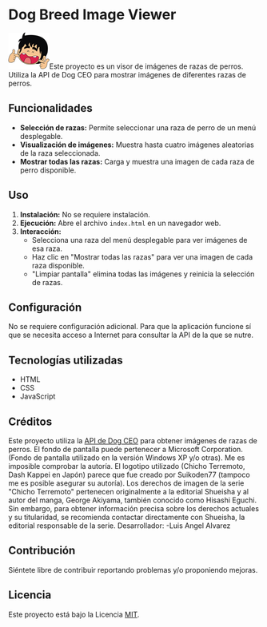 # Dog Breed Image Viewer

<img src="./img/Chicho.png"/>Este proyecto es un visor de imágenes de razas de perros. Utiliza la API de Dog CEO para mostrar imágenes de diferentes razas de perros.


## Funcionalidades

- **Selección de razas:** Permite seleccionar una raza de perro de un menú desplegable.
- **Visualización de imágenes:** Muestra hasta cuatro imágenes aleatorias de la raza seleccionada.
- **Mostrar todas las razas:** Carga y muestra una imagen de cada raza de perro disponible.

## Uso

1. **Instalación:** No se requiere instalación.
2. **Ejecución:** Abre el archivo `index.html` en un navegador web.
3. **Interacción:**
    - Selecciona una raza del menú desplegable para ver imágenes de esa raza.
    - Haz clic en "Mostrar todas las razas" para ver una imagen de cada raza disponible.
    - "Limpiar pantalla" elimina todas las imágenes y reinicia la selección de razas.

## Configuración

No se requiere configuración adicional.
Para que la aplicación funcione sí que se necesita acceso a Internet para consultar la API de la que se nutre.

## Tecnologías utilizadas

- HTML
- CSS
- JavaScript

## Créditos

Este proyecto utiliza la [API de Dog CEO](https://dog.ceo/dog-api/) para obtener imágenes de razas de perros.
El fondo de pantalla puede pertenecer a Microsoft Corporation. (Fondo de pantalla utilizado en la versión Windows XP y/o otras). Me es imposible comprobar la autoría.
El logotipo utilizado (Chicho Terremoto, Dash Kappei en Japón) parece que fue creado por Suikoden77 (tampoco me es posible asegurar su autoría).
Los derechos de imagen de la serie "Chicho Terremoto" pertenecen originalmente a la editorial Shueisha y al autor del manga, George Akiyama, también conocido como Hisashi Eguchi. Sin embargo, para obtener información precisa sobre los derechos actuales y su titularidad, se recomienda contactar directamente con Shueisha, la editorial responsable de la serie.
Desarrollador:
    -Luis Angel Alvarez

## Contribución

Siéntete libre de contribuir reportando problemas y/o proponiendo mejoras.

## Licencia

Este proyecto está bajo la Licencia [MIT](LICENSE).

